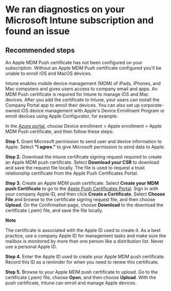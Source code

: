 <properties
	pageTitle="APNs Diagnostic Setup"
	description="APNs Diagnostic Setup"
	infoBubbleText="The Apple Push certificate has not been setup.  Please review the steps on the right to set it up."
	service="microsoft.intune"
	resource="intune"
	authors="mackie1604"
	displayOrder=""
	articleId="intune_setup_apns"
	diagnosticScenario="IntuneCheckAPNSCert"
	selfHelpType="diagnostics"
	supportTopicIds="32599602,32599605,32599626,32599644,32599650,32599653,32599665,32599632"
	resourceTags=""
	productPesIds="15584"
	cloudEnvironments="public"
/>

# We ran diagnostics on your Microsoft Intune subscription and found an issue

## Recommended steps

<!--issueDescription-->
An Apple MDM Push certificate has not been configured on your subscription.  Without an Apple MDM Push certificate configured you'll be unable to enroll iOS and MacOS devices.
<!--/issueDescription-->

Intune enables mobile device management (MDM) of iPads, iPhones, and Mac computers and gives users access to company email and apps. An MDM Push certificate is required for Intune to manage iOS and Mac devices. After you add the certificate to Intune, your users can install the Company Portal app to enroll their devices. You can also set up corporate-owned iOS device management with Apple's Device Enrollment Program or enroll devices using Apple Configurator, for example.

In the [Azure portal](https://portal.azure.com/), choose Device enrollment > Apple enrollment > Apple MDM Push certificate, and then follow these steps:

**Step 1.** Grant Microsoft permission to send user and device information to Apple.  Select **"I agree."** to give Microsoft permission to send data to Apple.

**Step 2.** Download the Intune certificate signing request required to create an Apple MDM push certificate.  Select **Download your CSR** to download and save the request file locally. The file is used to request a trust relationship certificate from the Apple Push Certificates Portal.

**Step 3.** Create an Apple MDM push certificate.  Select **Create your MDM push Certificate** to go to the [Apple Push Certificates Portal](http://go.microsoft.com/fwlink/?LinkId=261984). Sign in with your company Apple ID, and then click **Create a Certificate**. Select **Choose File** and browse to the certificate signing request file, and then choose **Upload**. On the Confirmation page, choose **Download** to the download the certificate (.pem) file, and save the file locally.

**Note**

The certificate is associated with the Apple ID used to create it. As a best practice, use a company Apple ID for management tasks and make sure the mailbox is monitored by more than one person like a distribution list. Never use a personal Apple ID.

**Step 4.** Enter the Apple ID used to create your Apple MDM push certificate.  Record this ID as a reminder for when you need to renew this certificate.

**Step 5.** Browse to your Apple MDM push certificate to upload.  Go to the certificate (.pem) file, choose **Open**, and then choose **Upload**. With the push certificate, Intune can enroll and manage Apple devices.
